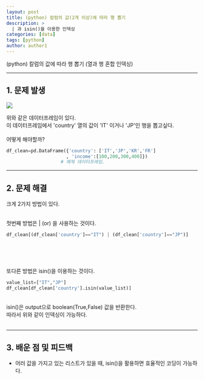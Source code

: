 ```yaml
---
layout: post
title: (python) 칼럼의 값(2개 이상)에 따라 행 뽑기 
description: >
  | 과 isin()을 이용한 인덱싱
categories: [data] 
tags: [python]
author: author1
---
```


(python) 칼럼의 값에 따라 행 뽑기 (열과 행 혼합 인덱싱)

---


##  1. 문제 발생 

<img src="{{ site.baseurl }}/assets/img/df_clean.png">

위와 같은 데이터프레임이 있다. <br>
이 데이터프레임에서 'country' 열의 값이 'IT' 이거나 'JP'인 행을 뽑고싶다.<br><br>
어떻게 해야할까?<br>

```python
df_clean=pd.DataFrame({'country': ['IT','JP','KR','FR']
                      , 'income':[100,200,300,400]})
                    # 예제 데이터프레임.
```

---


##  2. 문제 해결

크게 2가지 방법이 있다.<br><br>

첫번째 방법은 | (or) 을 사용하는 것이다.<br>


```python
df_clean[(df_clean['country']=="IT") | (df_clean['country']=="JP")]
                    
```
<br><br>

또다른 방법은 isin()을 이용하는 것이다.<br>

```python
value_list=["IT","JP"]
df_clean[df_clean['country'].isin(value_list)]                    
```
<br>
isin()은 output으로 boolean(True,False) 값을 반환한다. <br>
따라서 위와 같이 인덱싱이 가능하다.<br><br>

---


## 3. 배운 점 및 피드백

- 어러 값을 가지고 있는 리스트가 있을 때, isin()을  활용하면 
효율적인 코딩이 가능하다.
